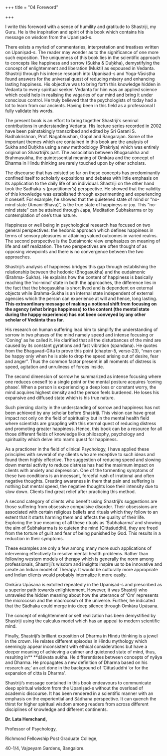 +++
title = "04 Foreword"

+++

I write this foreword with a sense of humility and gratitude to Shastriji, my Guru. He is the inspiration and spirit of this book which contains his message on wisdom from the Upaniṣad-s.

There exists a myriad of commentaries, interpretation and treatises written on Upaniṣad-s. The reader may wonder as to the significance of one more such exposition. The uniqueness of this book lies in the scientific approach to concepts like happiness and sorrow (Sukha & Duḥkha), demystifying the concept of enlightenment and liberation (Mukti) as espoused in Vedanta. Shastriji through his intense research into Upaniṣad-s and Yoga-Vāsiṣṭha found answers for the universal quest of reducing misery and enhancing lasting happiness. His objective was to bring forth this knowledge hidden in Vedanta to every spiritual seeker. Vedanta for him was an applied science which could help in realising the vagaries of our mind and bring it under conscious control. He truly believed that the psychologists of today had a lot to learn from our ancients. Having been in this field as a professional I fully validate his words.

The present book is an effort to bring together Shastriji’s seminal contributions in understanding Vedanta. His lecture series recorded in 2002 have been painstakingly transcribed and edited by Sri Garani S. Radhakrishnan, Prof. Nagabhushan, Gopal and Rangarajan. Some of the important themes which are contained in this book are the analysis of Sukha and Duḥkha using a new methodology (Prakriya) which was entirely original on Shasrtriji’s part. The association between Bhogasukha and Brahmasukha, the quintessential meaning of Omkāra and the concept of Dharma in Hindu thinking are rarely touched upon by other scholars.

The discourse that has existed so far on these concepts has predominantly confined itself to scholarly expositions and debates with little emphasis on its application to the daily life of an individual. Shastriji on the other hand took the Sadhakā-s (practitioner’s) perspective. He showed that the validity of this knowledge was established through experimenting and experiencing it oneself. For example, he showed that the quietened state of mind or “no-mind state (Amanī-Bhāva)”, is the true state of happiness or joy. This “no-mind state” can be attained through Japa, Meditation  Śubhakarma or by contemplation of one’s true nature.

Happiness or well being in psychological research has focused on two general perspectives: the hedonic approach which defines happiness in terms of sensory pleasures or attaining valued outcomes in varied realms. The second perspective is the Eudaimonic view emphasizes on meaning of life and self realization. The two perspectives are often thought of as opposing viewpoints and there is no convergence between the two approaches.

Shastriji’s analysis of happiness bridges this gap through establishing the relationship between the hedonic (Bhogasukha) and the eudaimonic (Brahma- Sukha). He explains how the content of happiness is basically reaching the ‘no-mind’ state in both the approaches, the difference lies in the fact that the bhogasukha is short lived and is dependent on external objects while Brahma-Sukha is an internal state independent of external agencies which the person can experience at will and hence, long lasting. **This extraordinary message of making a notional shift from focusing on the agency (what brings happiness) to the content (the mental state during the happy experience) has not been conveyed by any other scholar of Vedānta thus far.**

His research on human suffering lead him to simplify the understanding of sorrow in two phases of the mind namely speed and intense focusing or ‘Coning’ as he called it. He clarified that all the disturbances of the mind are caused by its constant gyrations and fast vibration (spandana). He quotes from the Bhagavad-Ġīta to prove this point (chapter-5, verse-23), “man can be happy only when he is able to drop the speed arising out of desire, fear and anger”. Thus the common factor present in all moments of distress is speed, agitation and unruliness of forces inside.

The second dimension of sorrow he summarized as intense focusing where one reduces oneself to a single point or the mental posture acquires ‘coning phase’. When a person is experiencing a deep loss or constant worry, the mind acquires highest density and the person feels burdened. He loses his expansive and diffused state which is his true nature.

Such piercing clarity in the understanding of sorrow and happiness has not been achieved by any scholar before Shastriji. This vision can have great impact not only on the field of spirituality but in the mental health field where scientists are grappling with this eternal quest of reducing distress and promoting greater happiness. Hence, this book can be a resource for all those different fields of knowledge like philosophy, psychology and spirituality which delve into man’s quest for happiness.

As a practioner in the field of clinical Psychology, I have applied these principles with several of my clients who are receptive to such ideas and found them highly effective. The suggestion of reducing speed and slowing down mental activity to reduce distress has had the maximum impact on clients with anxiety and depression. One of the tormenting symptoms of these two conditions is an incessant, forceful rush of irrational and often negative thoughts. Creating awareness in them that pain and suffering is nothing but mental speed, the negative thoughts lose their intensity due to slow down. Clients find great relief after practicing this method.

A second category of clients who benefit using Shastriji’s suggestions are those suffering from obsessive compulsive disorder. Their obsessions are associated with certain religious beliefs and rituals which they follow to an extent that it starts harming them and affects the quality of their life. Exploring the true meaning of all these rituals as ‘Śubhakarma’ and showing the aim of Śubhakarma is to quieten the mind (Cittaśuddhi), they are freed from the torture of guilt and fear of being punished by God. This results in a reduction in their symptoms.

These examples are only a few among many more such applications of intervening effectively to resolve mental health problems. Rather than following western models of therapy which is generally the norm among professionals, Shastriji’s wisdom and insights inspire us to be innovative and create an Indian model of Therapy. It would be culturally more appropriate and Indian clients would probably internalize it more easily.

Omkāra Upāsana is extolled repeatedly in the Upaniṣad-s and prescribed as a superior path towards enlightenment. However, it was Shastriji who unraveled the hidden meaning about how the utterance of ‘Om’ represents the microcosm and the macrocosm of the universe. Further, he indicated that the Sādhaka could merge into deep silence through Omkāra Upāsana.

The concept of enlightenment or self realization has been demystified by Shastriji using the calculus model which has an appeal to modern scientific mind.

Finally, Shastriji’s brilliant exposition of Dharma in Hindu thinking is a jewel in the crown. He relates different episodes in Hindu mythology which seemingly appear inconsistent with ethical considerations but have a deeper meaning of achieving a calmer and quietened state of mind,  thus, resulting in** **śāśvata sukha. He differentiates between concepts of nyāya and Dharma. He propagates a new definition of Dharma based on his research as;’ an act done in the background of ‘Cittaśuddhi ‘or for the expansion of citta is Dharma’.

Shastriji’s message contained in this book endeavours to communicate deep spiritual wisdom from the Upaniṣad-s without the overload of academic discourse. It has been rendered in a scientific manner with an emphasis on the experiential and Sādhana perspective. It can quench the thirst for higher spiritual wisdom among readers from across different disciplines of knowledge and different continents.

**Dr. Lata Hemchand,**

Professor of Psychology,

Richmond Fellowship Post Graduate College,

40-1/4, Vajpeyam Gardens, Bangalore.

